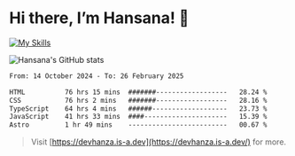 # Hi there, I’m Hansana! 👋
[![My Skills](https://skillicons.dev/icons?i=js,ts,react,angular,nodejs,py,wordpress)](https://hansana.is-a.dev)

![Hansana's GitHub stats](https://github-readme-stats.vercel.app/api?username=DevHanza\&hide=issues\&show_icons=true&theme=dark)

<!--START_SECTION:waka-->

```txt
From: 14 October 2024 - To: 26 February 2025

HTML          76 hrs 15 mins  #######------------------   28.24 %
CSS           76 hrs 2 mins   #######------------------   28.16 %
TypeScript    64 hrs 4 mins   ######-------------------   23.73 %
JavaScript    41 hrs 33 mins  ####---------------------   15.39 %
Astro         1 hr 49 mins    -------------------------   00.67 %
```

<!--END_SECTION:waka-->

> Visit [https://devhanza.is-a.dev](https://devhanza.is-a.dev/) for more.
